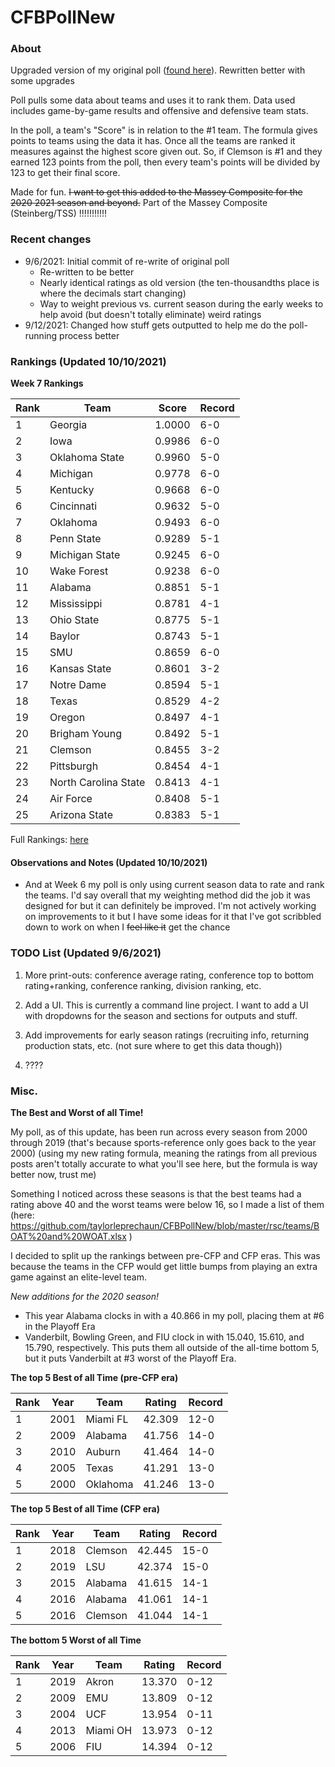 # CFBPollNew

### About

Upgraded version of my original poll ([found here](https://github.com/taylorleprechaun/CFBPoll)).  Rewritten better with some upgrades

Poll pulls some data about teams and uses it to rank them.  Data used includes game-by-game results and offensive and defensive team stats.

In the poll, a team's "Score" is in relation to the #1 team.  The formula gives points to teams using the data it has.  Once all the teams are ranked it measures against the highest score given out.  So, if Clemson is #1 and they earned 123 points from the poll, then every team's points will be divided by 123 to get their final score.

Made for fun.  ~~I want to get this added to the Massey Composite for the ~~2020~~ 2021 season and beyond.~~  Part of the Massey Composite (Steinberg/TSS) !!!!!!!!!!!

### Recent changes

* 9/6/2021: Initial commit of re-write of original poll
	* Re-written to be better
	* Nearly identical ratings as old version (the ten-thousandths place is where the decimals start changing)
	* Way to weight previous vs. current season during the early weeks to help avoid (but doesn't totally eliminate) weird ratings
* 9/12/2021: Changed how stuff gets outputted to help me do the poll-running process better

### Rankings (Updated 10/10/2021)

**Week 7 Rankings**

Rank | Team | Score | Record
---|---|---|---
1 | Georgia | 1.0000 | 6-0
2 | Iowa | 0.9986 | 6-0
3 | Oklahoma State | 0.9960 | 5-0
4 | Michigan | 0.9778 | 6-0
5 | Kentucky | 0.9668 | 6-0
6 | Cincinnati | 0.9632 | 5-0
7 | Oklahoma | 0.9493 | 6-0
8 | Penn State | 0.9289 | 5-1
9 | Michigan State | 0.9245 | 6-0
10 | Wake Forest | 0.9238 | 6-0
11 | Alabama | 0.8851 | 5-1
12 | Mississippi | 0.8781 | 4-1
13 | Ohio State | 0.8775 | 5-1
14 | Baylor | 0.8743 | 5-1
15 | SMU | 0.8659 | 6-0
16 | Kansas State | 0.8601 | 3-2
17 | Notre Dame | 0.8594 | 5-1
18 | Texas | 0.8529 | 4-2
19 | Oregon | 0.8497 | 4-1
20 | Brigham Young | 0.8492 | 5-1
21 | Clemson | 0.8455 | 3-2
22 | Pittsburgh | 0.8454 | 4-1
23 | North Carolina State | 0.8413 | 4-1
24 | Air Force | 0.8408 | 5-1
25 | Arizona State | 0.8383 | 5-1

Full Rankings: [here](https://github.com/taylorleprechaun/CFBPollNew/blob/master/PreviousPolls/2021-Week%2007.md)

#### Observations and Notes (Updated 10/10/2021)

* And at Week 6 my poll is only using current season data to rate and rank the teams.  I'd say overall that my weighting method did the job it was designed for but it can definitely be improved.  I'm not actively working on improvements to it but I have some ideas for it that I've got scribbled down to work on when I ~~feel like it~~ get the chance

### TODO List (Updated 9/6/2021)

1. More print-outs: conference average rating, conference top to bottom rating+ranking, conference ranking, division ranking, etc.

2. Add a UI.  This is currently a command line project.  I want to add a UI with dropdowns for the season and sections for outputs and stuff.
	
3. Add improvements for early season ratings (recruiting info, returning production stats, etc. (not sure where to get this data though))

4. ????

### Misc.

**The Best and Worst of all Time!**

My poll, as of this update, has been run across every season from 2000 through 2019 (that's because sports-reference only goes back to the year 2000) (using my new rating formula, meaning the ratings from all previous posts aren't totally accurate to what you'll see here, but the formula is way better now, trust me)

Something I noticed across these seasons is that the best teams had a rating above 40 and the worst teams were below 16, so I made a list of them (here: https://github.com/taylorleprechaun/CFBPollNew/blob/master/rsc/teams/BOAT%20and%20WOAT.xlsx )

I decided to split up the rankings between pre-CFP and CFP eras.  This was because the teams in the CFP would get little bumps from playing an extra game against an elite-level team.

*New additions for the 2020 season!*

* This year Alabama clocks in with a 40.866 in my poll, placing them at #6 in the Playoff Era
* Vanderbilt, Bowling Green, and FIU clock in with 15.040, 15.610, and 15.790, respectively.  This puts them all outside of the all-time bottom 5, but it puts Vanderbilt at #3 worst of the Playoff Era.

**The top 5 Best of all Time (pre-CFP era)**

Rank | Year | Team | Rating | Record
---|---|---|---|---
1 | 2001 | Miami FL | 42.309 | 12-0
2 | 2009 | Alabama | 41.756 | 14-0
3 | 2010 | Auburn | 41.464 | 14-0
4 | 2005 | Texas | 41.291 | 13-0
5 | 2000 | Oklahoma | 41.246 | 13-0

**The top 5 Best of all Time (CFP era)**

Rank | Year | Team | Rating | Record
---|---|---|---|---
1 | 2018 | Clemson | 42.445 | 15-0
2 | 2019 | LSU | 42.374 | 15-0
3 | 2015 | Alabama | 41.615 | 14-1
4 | 2016 | Alabama | 41.061 | 14-1
5 | 2016 | Clemson | 41.044 | 14-1

**The bottom 5 Worst of all Time**

Rank | Year | Team | Rating | Record
---|---|---|---|---
1 | 2019 | Akron | 13.370 | 0-12
2 | 2009 | EMU | 13.809 | 0-12
3 | 2004 | UCF | 13.954 | 0-11
4 | 2013 | Miami OH | 13.973 | 0-12
5 | 2006 | FIU | 14.394 | 0-12